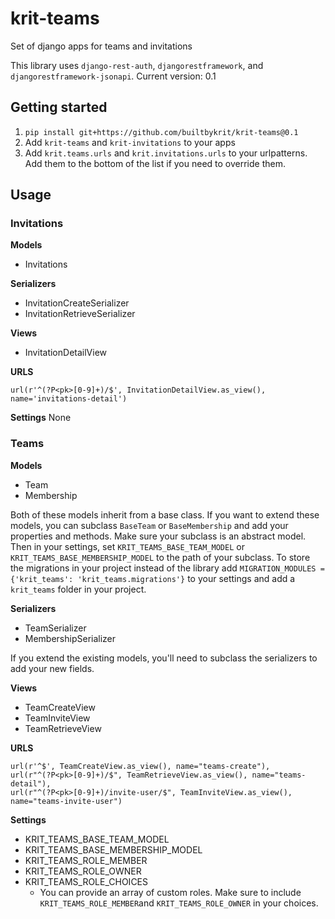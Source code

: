 # krit-teams
Set of django apps for teams and invitations

This library uses `django-rest-auth`, `djangorestframework`, and `djangorestframework-jsonapi`.
Current version: 0.1

## Getting started

1. `pip install git+https://github.com/builtbykrit/krit-teams@0.1`
3. Add `krit-teams` and `krit-invitations` to your apps
4. Add `krit.teams.urls` and `krit.invitations.urls` to your urlpatterns. Add them to the bottom of the list if you need to override them.

## Usage

### Invitations

**Models**
- Invitations

**Serializers**
- InvitationCreateSerializer
- InvitationRetrieveSerializer

**Views**
- InvitationDetailView

**URLS**
```
url(r'^(?P<pk>[0-9]+)/$', InvitationDetailView.as_view(), name='invitations-detail')
```

**Settings**
None

### Teams

**Models**
- Team
- Membership

Both of these models inherit from a base class. If you want to extend these models, you can subclass `BaseTeam` or `BaseMembership` and add your properties and methods. Make sure your subclass is an abstract model. Then in your settings, set `KRIT_TEAMS_BASE_TEAM_MODEL` or `KRIT_TEAMS_BASE_MEMBERSHIP_MODEL` to the path of your subclass. To store the migrations in your project instead of the library add `MIGRATION_MODULES = {'krit_teams': 'krit_teams.migrations'}` to your settings and add a `krit_teams` folder in your project. 


**Serializers**
- TeamSerializer
- MembershipSerializer

If you extend the existing models, you'll need to subclass the serializers to add your new fields.

**Views**
- TeamCreateView
- TeamInviteView
- TeamRetrieveView

**URLS**
```
url(r'^$', TeamCreateView.as_view(), name="teams-create"),
url(r"^(?P<pk>[0-9]+)/$", TeamRetrieveView.as_view(), name="teams-detail"),
url(r"^(?P<pk>[0-9]+)/invite-user/$", TeamInviteView.as_view(), name="teams-invite-user")
```

**Settings**
- KRIT_TEAMS_BASE_TEAM_MODEL
- KRIT_TEAMS_BASE_MEMBERSHIP_MODEL
- KRIT_TEAMS_ROLE_MEMBER
- KRIT_TEAMS_ROLE_OWNER
- KRIT_TEAMS_ROLE_CHOICES
	- You can provide an array of custom roles. Make sure to include `KRIT_TEAMS_ROLE_MEMBER`and `KRIT_TEAMS_ROLE_OWNER` in your choices.


